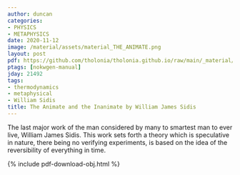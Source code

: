 ```yaml
---
author: duncan
categories:
- PHYSICS
- METAPHYSICS
date: 2020-11-12
image: /material/assets/material_THE_ANIMATE.png
layout: post
pdf: https://github.com/tholonia/tholonia.github.io/raw/main/_material/assets/material_THE_ANIMATE.pdf
ptags: [nokwgen-manual]
jday: 21492
tags:
- thermodynamics
- metaphysical
- William Sidis
title: The Animate and the Inanimate by William James Sidis
---
```


The last major work of the man considered by many to smartest man to ever live, William James Sidis.  This work sets forth a theory which is speculative in nature, there being no verifying experiments, is based on the idea of the reversibility of everything in time.

<!--more-->

{% include pdf-download-obj.html %}
